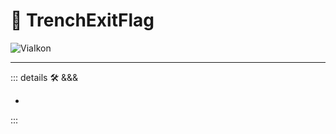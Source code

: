 # 🔻 <via>TrenchExitFlag</via>

![ViaIkon](/Via/Via_Ikon.png)

---

<!-- =================================================== -->
<!-- =================================================== -->
<!-- =================================================== -->
<!-- =================================================== -->
<!-- =================================================== -->
::: details 🛠 <dev>&&&</dev>

-

:::
